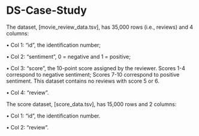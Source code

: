 # DS-Case-Study

The dataset, [movie_review_data.tsv], has 35,000 rows (i.e., reviews) and 4 columns:

•	Col 1: “id”, the identification number;

•	Col 2: “sentiment”, 0 = negative and 1 = positive;

•	Col 3: “score”, the 10-point score assigned by the reviewer. Scores 1-4 correspond to negative sentiment; Scores 7-10 correspond to positive sentiment. This dataset contains no reviews with score 5 or 6.

•	Col 4: “review”.

The score dataset, [score_data.tsv], has 15,000 rows and 2 columns:

•	Col 1: “id”, the identification number.

•	Col 2: “review”.


